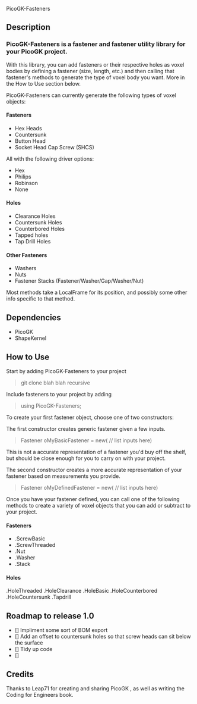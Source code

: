 PicoGK-Fasteners 

## Description
### PicoGK-Fasteners is a fastener and fastener utility library for your PicoGK project.

With this library, you can add fasteners or their respective holes as voxel bodies by defining a fastener (size, length, etc.) and then calling that fastener's methods to generate the type of voxel body you want. More in the How to Use section below.

PicoGK-Fasteners can currently generate the following types of voxel objects:
 
#### Fasteners
- Hex Heads 
- Countersunk 
- Button Head 
- Socket Head Cap Screw (SHCS)

All with the following driver options:
- Hex
- Philips
- Robinson
- None

#### Holes 
- Clearance Holes 
- Countersunk Holes
- Counterbored Holes
- Tapped holes
- Tap Drill Holes

#### Other Fasteners 
- Washers 
- Nuts 
- Fastener Stacks (Fastener/Washer/Gap/Washer/Nut)

Most methods take a LocalFrame for its position, and possibly some other info specific to that method. 

## Dependencies
 - PicoGK
 - ShapeKernel

## How to Use 

Start by adding PicoGK-Fasteners to your project
 
> git clone blah blah recursive 

Include fasteners to your project by adding 
> using PicoGK-Fasteners;

To create your first fastener object, choose one of two constructors:

The first constructor creates generic fastener given a few inputs.

> Fastener oMyBasicFastener = new( // list inputs here)

This is not a accurate representation of a fastener you'd buy off the shelf, but should be close enough for you to carry on with your  project.

The second constructor creates a more accurate representation of your fastener based on measurements you provide.

> Fastener oMyDefinedFastener = new(
// list inputs here)

Once you have your fastener defined, you can call one of the following methods to create a variety of voxel objects that you can add or subtract to your project.

#### Fasteners

- .ScrewBasic
- .ScrewThreaded
- .Nut
- .Washer
- .Stack 

#### Holes

.HoleThreaded
.HoleClearance
.HoleBasic
.HoleCounterbored
.HoleCountersunk
.Tapdrill


## Roadmap to release 1.0

- [] Impliment some sort of BOM export
- [] Add an offset to countersunk holes so that screw heads can sit below the surface
- [] Tidy up code 
- [] 


## Credits
Thanks to Leap71 for creating and sharing PicoGK , as well as writing the Coding for Engineers book.


